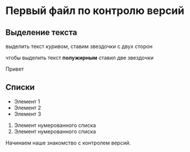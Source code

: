 # Первый файл по контролю версий

## Выделение текста
выделить текст *куривом*, ставим звездочки с двух сторон

чтобы выделить текст **полужирным** ставил две 
звездочки

Привет

## Списки

* Элемент 1
* Элемент 2
* Элемент 3

1. Элемент нумерованного списка
2. Элемент нумерованного списка

Начинаем наше знакомство с контролем версий.